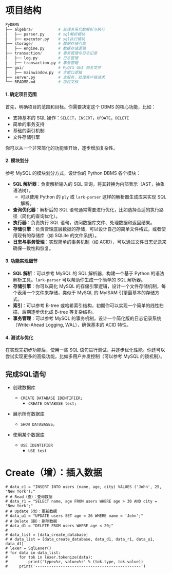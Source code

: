 # **项目结构**

```python
PyDBMS
├── algebra/           # 处理关系代数解析与执行
│   ├── parser.py      # sql解析模块
│   ├── executor.py    # sql执行模块
├── storage/           # 数据存储引擎
│   ├── engine.py      # 数据存储逻辑
├── transaction/       # 事务管理与日志记录
│   ├── log.py         # 日志管理
│   ├── transaction.py # 事务管理
├── gui/               # PyQt5 GUI 相关文件
│   ├── mainwindow.py  # 主窗口逻辑
├── server.py          # 主服务，处理客户端请求
└── README.md          # 项目文档
```

#### 1. **确定项目范围**

首先，明确项目的范围和目标。你需要决定这个 DBMS 的核心功能，比如：

- 支持基本的 SQL 操作：`SELECT`，`INSERT`，`UPDATE`，`DELETE`
- 简单的事务支持
- 基础的索引机制
- 文件存储引擎

你可以从一个非常简化的功能集开始，逐步增加复杂性。

#### 2. **模块划分**

参考 MySQL 的模块划分方式，设计你的 Python DBMS 各个模块：

- **SQL 解析器**：负责解析输入的 SQL 查询，将其转换为内部表示（AST，抽象语法树）。
  - 可以使用 Python 的 `ply` 或 `lark-parser` 这样的解析器生成库来实现 SQL 解析。
- **查询优化器**：解析后的 SQL 语句通常需要进行优化，比如选择合适的执行路径（简化的查询优化）。
- **执行器**：负责执行 SQL 语句，访问数据库文件、处理数据和返回结果。
- **存储引擎**：负责管理底层数据的存储，可以设计自己的简单文件格式，或者使用现有的存储库（如 SQLite 的文件系统）。
- **日志与事务管理**：实现简单的事务机制（如 ACID），可以通过文件日志记录来确保一致性和恢复。

#### 3. **功能实现细节**

- **SQL 解析**：可以参考 MySQL 的 SQL 解析器，构建一个基于 Python 的语法解析工具。`lark-parser` 可以帮助你生成一个简单的 SQL 解析器。
- **存储引擎**：你可以简化 MySQL 的存储引擎逻辑，设计一个文件存储机制，每个表用一个文件来存储，类似于 MySQL 的 MyISAM 引擎最基本的存储方式。
- **索引**：可以参考 B-tree 或哈希索引结构，初期你可以实现一个简单的线性扫描，后期逐步优化成 B-tree 等复杂结构。
- **事务管理**：可以参考 MySQL 的事务机制，设计一个简化版的日志记录系统（Write-Ahead Logging, WAL），确保基本的 ACID 特性。

#### 4. **测试与优化**

在实现完初步功能后，使用一些 SQL 语句进行测试，并逐步优化性能。你还可以尝试实现更多的高级功能，比如多用户并发控制（可以参考 MySQL 的锁机制）。

## 完成SQL语句

* 创建数据库
  * `CREATE DATABASE IDENTIFIER;`
    * `CREATE DATABASE test;`

* 展示所有数据库
  * `SHOW DATABASES;`
* 使用某个数据库
  * `USE IDENTIFIER`
    * `USE test`





# Create（增）：插入数据

    # data_c1 = "INSERT INTO users (name, age, city) VALUES ('John', 25, 'New York');"
    # # Read（查）：查询数据
    # data_r1 = "SELECT name, age FROM users WHERE age > 30 AND city = 'New York';"
    # # Update（改）：更新数据
    # data_u1 = "UPDATE users SET age = 26 WHERE name = 'John';"
    # # Delete（删）：删除数据
    # data_d1 = "DELETE FROM users WHERE age < 20;"
    #
    # data_list = [data_create_database]
    # # data_list = [data_create_database, data_d1, data_r1, data_u1, data_d1]
    # lexer = SqlLexer()
    # for data in data_list:
    #     for tok in lexer.tokenize(data):
    #         print('type=%r, value=%r' % (tok.type, tok.value))
    #     print('----------------------------------------------')